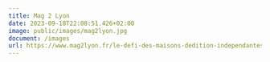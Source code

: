 ```yaml
---
title: Mag 2 Lyon
date: 2023-09-18T22:08:51.426+02:00
image: public/images/mag2lyon.jpg
document: /images
url: https://www.mag2lyon.fr/le-defi-des-maisons-dedition-independantes/
---
```

